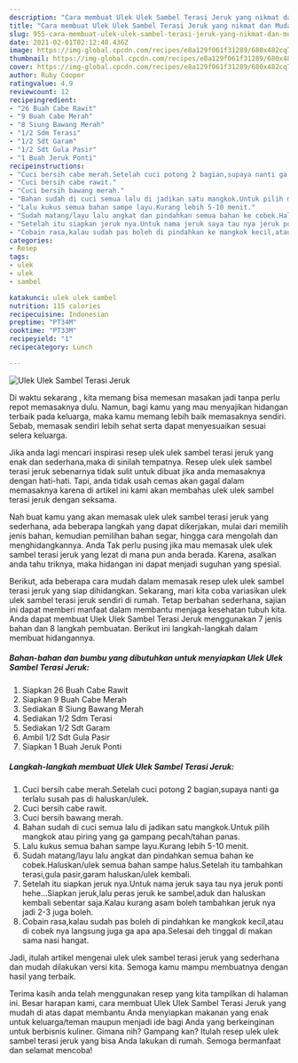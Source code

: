 ```yaml
---
description: "Cara membuat Ulek Ulek Sambel Terasi Jeruk yang nikmat dan Mudah Dibuat"
title: "Cara membuat Ulek Ulek Sambel Terasi Jeruk yang nikmat dan Mudah Dibuat"
slug: 955-cara-membuat-ulek-ulek-sambel-terasi-jeruk-yang-nikmat-dan-mudah-dibuat
date: 2021-02-01T02:12:48.436Z
image: https://img-global.cpcdn.com/recipes/e8a129f061f31289/680x482cq70/ulek-ulek-sambel-terasi-jeruk-foto-resep-utama.jpg
thumbnail: https://img-global.cpcdn.com/recipes/e8a129f061f31289/680x482cq70/ulek-ulek-sambel-terasi-jeruk-foto-resep-utama.jpg
cover: https://img-global.cpcdn.com/recipes/e8a129f061f31289/680x482cq70/ulek-ulek-sambel-terasi-jeruk-foto-resep-utama.jpg
author: Ruby Cooper
ratingvalue: 4.9
reviewcount: 12
recipeingredient:
- "26 Buah Cabe Rawit"
- "9 Buah Cabe Merah"
- "8 Siung Bawang Merah"
- "1/2 Sdm Terasi"
- "1/2 Sdt Garam"
- "1/2 Sdt Gula Pasir"
- "1 Buah Jeruk Ponti"
recipeinstructions:
- "Cuci bersih cabe merah.Setelah cuci potong 2 bagian,supaya nanti ga terlalu susah pas di haluskan/ulek."
- "Cuci bersih cabe rawit."
- "Cuci bersih bawang merah."
- "Bahan sudah di cuci semua lalu di jadikan satu mangkok.Untuk pilih mangkok atau piring yang ga gampang pecah/tahan panas."
- "Lalu kukus semua bahan sampe layu.Kurang lebih 5-10 menit."
- "Sudah matang/layu lalu angkat dan pindahkan semua bahan ke cobek.Haluskan/ulek semua bahan sampe halus.Setelah itu tambahkan terasi,gula pasir,garam haluskan/ulek kembali."
- "Setelah itu siapkan jeruk nya.Untuk nama jeruk saya tau nya jeruk ponti hehe...Siapkan jeruk,lalu peras jeruk ke sambel,aduk dan haluskan kembali sebentar saja.Kalau kurang asam boleh tambahkan jeruk nya jadi 2-3 juga boleh."
- "Cobain rasa,kalau sudah pas boleh di pindahkan ke mangkok kecil,atau di cobek nya langsung juga ga apa apa.Selesai deh tinggal di makan sama nasi hangat."
categories:
- Resep
tags:
- ulek
- ulek
- sambel

katakunci: ulek ulek sambel 
nutrition: 115 calories
recipecuisine: Indonesian
preptime: "PT34M"
cooktime: "PT33M"
recipeyield: "1"
recipecategory: Lunch

---
```



![Ulek Ulek Sambel Terasi Jeruk](https://img-global.cpcdn.com/recipes/e8a129f061f31289/680x482cq70/ulek-ulek-sambel-terasi-jeruk-foto-resep-utama.jpg)

Di waktu  sekarang , kita memang bisa memesan masakan jadi tanpa perlu repot memasaknya dulu. Namun, bagi kamu yang mau menyajikan hidangan terbaik pada keluarga, maka kamu memang lebih baik memasaknya sendiri. Sebab, memasak sendiri lebih sehat serta dapat menyesuaikan sesuai selera keluarga.

Jika anda lagi mencari inspirasi resep ulek ulek sambel terasi jeruk yang enak dan sederhana,maka di sinilah tempatnya. Resep ulek ulek sambel terasi jeruk  sebenarnya tidak sulit untuk dibuat jika anda memasaknya dengan hati-hati. Tapi, anda tidak usah cemas akan gagal dalam memasaknya 
karena di artikel ini kami akan membahas ulek ulek sambel terasi jeruk dengan seksama.  



Nah buat kamu yang akan memasak ulek ulek sambel terasi jeruk yang sederhana, ada beberapa langkah yang dapat dikerjakan, mulai dari memilih jenis bahan, kemudian pemilihan bahan segar, hingga cara mengolah dan menghidangkannya. Anda Tak perlu pusing jika mau memasak ulek ulek sambel terasi jeruk yang lezat di mana pun anda berada. Karena, asalkan anda  tahu triknya, maka hidangan ini dapat menjadi suguhan yang spesial.

Berikut, ada beberapa cara mudah dalam memasak resep ulek ulek sambel terasi jeruk yang siap dihidangkan. Sekarang, mari kita coba variasikan ulek ulek sambel terasi jeruk sendiri di rumah. Tetap berbahan sederhana, sajian ini dapat memberi manfaat dalam membantu menjaga kesehatan tubuh kita. Anda dapat membuat Ulek Ulek Sambel Terasi Jeruk menggunakan 7 jenis bahan dan 8 langkah pembuatan. Berikut ini langkah-langkah dalam membuat hidangannya.

<!--inarticleads1-->

##### Bahan-bahan dan bumbu yang dibutuhkan untuk menyiapkan Ulek Ulek Sambel Terasi Jeruk:

1. Siapkan 26 Buah Cabe Rawit
1. Siapkan 9 Buah Cabe Merah
1. Sediakan 8 Siung Bawang Merah
1. Sediakan 1/2 Sdm Terasi
1. Sediakan 1/2 Sdt Garam
1. Ambil 1/2 Sdt Gula Pasir
1. Siapkan 1 Buah Jeruk Ponti




<!--inarticleads2-->

##### Langkah-langkah membuat Ulek Ulek Sambel Terasi Jeruk:

1. Cuci bersih cabe merah.Setelah cuci potong 2 bagian,supaya nanti ga terlalu susah pas di haluskan/ulek.
1. Cuci bersih cabe rawit.
1. Cuci bersih bawang merah.
1. Bahan sudah di cuci semua lalu di jadikan satu mangkok.Untuk pilih mangkok atau piring yang ga gampang pecah/tahan panas.
1. Lalu kukus semua bahan sampe layu.Kurang lebih 5-10 menit.
1. Sudah matang/layu lalu angkat dan pindahkan semua bahan ke cobek.Haluskan/ulek semua bahan sampe halus.Setelah itu tambahkan terasi,gula pasir,garam haluskan/ulek kembali.
1. Setelah itu siapkan jeruk nya.Untuk nama jeruk saya tau nya jeruk ponti hehe...Siapkan jeruk,lalu peras jeruk ke sambel,aduk dan haluskan kembali sebentar saja.Kalau kurang asam boleh tambahkan jeruk nya jadi 2-3 juga boleh.
1. Cobain rasa,kalau sudah pas boleh di pindahkan ke mangkok kecil,atau di cobek nya langsung juga ga apa apa.Selesai deh tinggal di makan sama nasi hangat.




Jadi, itulah artikel mengenai  ulek ulek sambel terasi jeruk  yang sederhana dan mudah dilakukan versi kita. Semoga kamu mampu membuatnya dengan hasil yang terbaik. 

Terima kasih anda telah menggunakan resep yang kita tampilkan di halaman ini. Besar harapan kami, cara membuat  Ulek Ulek Sambel Terasi Jeruk yang mudah di atas dapat membantu Anda menyiapkan makanan yang enak untuk keluarga/teman maupun menjadi ide bagi Anda yang berkeinginan untuk berbisnis kuliner. Gimana nih? Gampang kan? Itulah resep ulek ulek sambel terasi jeruk yang bisa Anda lakukan di rumah. Semoga bermanfaat dan selamat mencoba!

